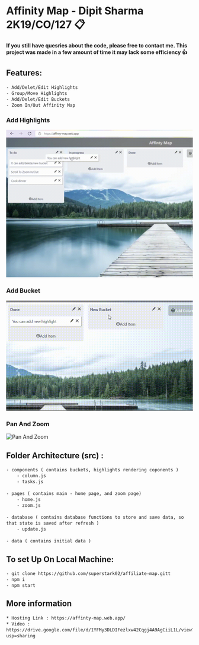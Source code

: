# Affinity Map - Dipit Sharma 2K19/CO/127 📋 

#### If you still have quesries about the code, please free to contact me. This project was made in a few amount of time it may lack some efficiency 👍

## Features:

    - Add/Delet/Edit Highlights 
    - Group/Move Highlights
    - Add/Delet/Edit Buckets
    - Zoom In/Out Affinity Map 

### Add Highlights
![Add highlights](./gifs/add_highlight.gif)

### Add Bucket
![Add bucket](./gifs/add_bucket.gif)

### Pan And Zoom
![Pan And Zoom](./gifs/zio.gif)

## Folder Architecture (src) :

    - components ( contains buckets, highlights rendering coponents )
        - column.js
        - tasks.js

    - pages ( contains main - home page, and zoom page)
        - home.js
        - zoom.js

    - database ( contains database functions to store and save data, so that state is saved after refresh )
        - update.js
    
    - data ( contains initial data )

## To set Up On Local Machine:

    - git clone https://github.com/superstark02/affiliate-map.gitt
    - npm i
    - npm start

## More information
    * Hosting Link : https://affinty-map.web.app/
    * Video : https://drive.google.com/file/d/1YFMy3DLDIFezlxw42Cqgj4A9AgCiiL1L/view?usp=sharing


